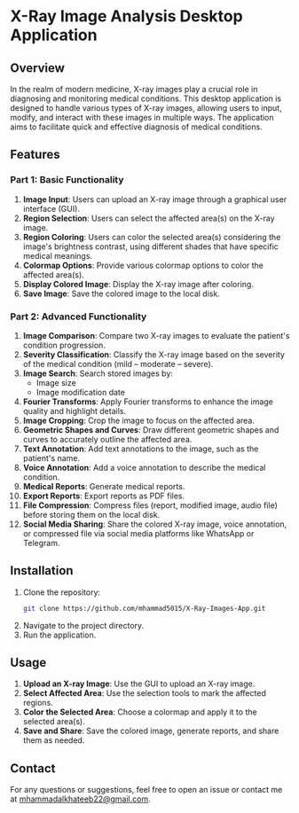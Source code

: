 # X-Ray Image Analysis Desktop Application

## Overview

In the realm of modern medicine, X-ray images play a crucial role in diagnosing and monitoring medical conditions. This desktop application is designed to handle various types of X-ray images, allowing users to input, modify, and interact with these images in multiple ways. The application aims to facilitate quick and effective diagnosis of medical conditions.

## Features

### Part 1: Basic Functionality
1. **Image Input**: Users can upload an X-ray image through a graphical user interface (GUI).
2. **Region Selection**: Users can select the affected area(s) on the X-ray image.
3. **Region Coloring**: Users can color the selected area(s) considering the image's brightness contrast, using different shades that have specific medical meanings.
4. **Colormap Options**: Provide various colormap options to color the affected area(s).
5. **Display Colored Image**: Display the X-ray image after coloring.
6. **Save Image**: Save the colored image to the local disk.

### Part 2: Advanced Functionality
1. **Image Comparison**: Compare two X-ray images to evaluate the patient's condition progression.
2. **Severity Classification**: Classify the X-ray image based on the severity of the medical condition (mild – moderate – severe).
3. **Image Search**: Search stored images by:
   - Image size
   - Image modification date
4. **Fourier Transforms**: Apply Fourier transforms to enhance the image quality and highlight details.
5. **Image Cropping**: Crop the image to focus on the affected area.
6. **Geometric Shapes and Curves**: Draw different geometric shapes and curves to accurately outline the affected area.
7. **Text Annotation**: Add text annotations to the image, such as the patient's name.
8. **Voice Annotation**: Add a voice annotation to describe the medical condition.
9. **Medical Reports**: Generate medical reports.
10. **Export Reports**: Export reports as PDF files.
11. **File Compression**: Compress files (report, modified image, audio file) before storing them on the local disk.
12. **Social Media Sharing**: Share the colored X-ray image, voice annotation, or compressed file via social media platforms like WhatsApp or Telegram.

## Installation

1. Clone the repository:
   ```bash
   git clone https://github.com/mhammad5015/X-Ray-Images-App.git
   ```
2. Navigate to the project directory.
3. Run the application.

## Usage

1. **Upload an X-ray Image**: Use the GUI to upload an X-ray image.
2. **Select Affected Area**: Use the selection tools to mark the affected regions.
3. **Color the Selected Area**: Choose a colormap and apply it to the selected area(s).
4. **Save and Share**: Save the colored image, generate reports, and share them as needed.

## Contact

For any questions or suggestions, feel free to open an issue or contact me at [mhammadalkhateeb22@gmail.com](mailto:mhammadalkhateeb22@gmail.com).
